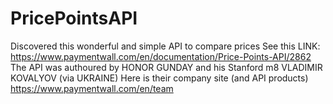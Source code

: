 # PricePointsAPI
Discovered this wonderful and simple API to compare prices
See this LINK: https://www.paymentwall.com/en/documentation/Price-Points-API/2862
The API was authoured by HONOR GUNDAY and his Stanford m8 VLADIMIR KOVALYOV (via UKRAINE)
Here is their company site (and API products) https://www.paymentwall.com/en/team
